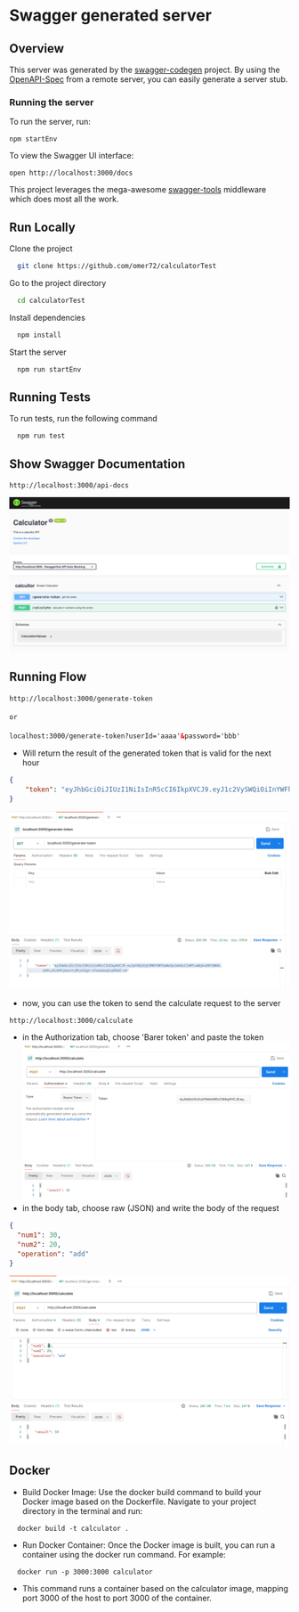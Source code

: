 # Swagger generated server

## Overview
This server was generated by the [swagger-codegen](https://github.com/swagger-api/swagger-codegen) project.  By using the [OpenAPI-Spec](https://github.com/OAI/OpenAPI-Specification) from a remote server, you can easily generate a server stub.

### Running the server
To run the server, run:

```
npm startEnv
```

To view the Swagger UI interface:

```
open http://localhost:3000/docs
```

This project leverages the mega-awesome [swagger-tools](https://github.com/apigee-127/swagger-tools) middleware which does most all the work.


## Run Locally

Clone the project

```bash
  git clone https://github.com/omer72/calculatorTest
```

Go to the project directory

```bash
  cd calculatorTest
```

Install dependencies

```bash
  npm install
```

Start the server

```bash
  npm run startEnv
```

## Running Tests

To run tests, run the following command

```bash
  npm run test
```

## Show Swagger Documentation
```
http://localhost:3000/api-docs
```
![swagger](./images/swaggerPage.png)

## Running Flow

```html
http://localhost:3000/generate-token

or

localhost:3000/generate-token?userId='aaaa'&password='bbb'
```
* Will return the result of the generated token that is valid for the next hour
```json
{
    "token": "eyJhbGciOiJIUzI1NiIsInR5cCI6IkpXVCJ9.eyJ1c2VySWQiOiInYWFhYSciLCJ1c2VybmFtZSI6IidiYmInIiwiaWF0IjoxNzA2OTgxNDk2LCJleHAiOjE3MDY5ODUwOTZ9.9hmUvBW3NmEtDsrAX3uLuWYnY5q-Ty7xmMuOT5ehKU0"
}
```
![](./images/generateToken.png)

* now, you can use the token to send the calculate request to the server
```angular2html
http://localhost:3000/calculate
```
* in the Authorization tab, choose 'Barer token' and paste the token
  ![](./images/useToken.png)
* in the body tab, choose raw (JSON) and write the body of the request
```json
{
  "num1": 30,
  "num2": 20,
  "operation": "add"
}
```
![](./images/postBody.png)


## Docker

* Build Docker Image: Use the docker build command to build your Docker image based on the Dockerfile. Navigate to your project directory in the terminal and run:

```
  docker build -t calculator .
```

* Run Docker Container: Once the Docker image is built, you can run a container using the docker run command. For example:

```
  docker run -p 3000:3000 calculator
```

* This command runs a container based on the calculator image, mapping port 3000 of the host to port 3000 of the container.